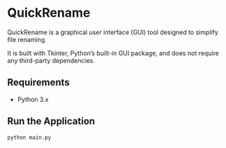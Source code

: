 # QuickRename

QuickRename is a graphical user interface (GUI) tool 
designed to simplify file renaming.

It is built with Tkinter, Python’s built-in GUI package, 
and does not require any third-party dependencies.

## Requirements

* Python 3.x

## Run the Application

```bash
python main.py
```

